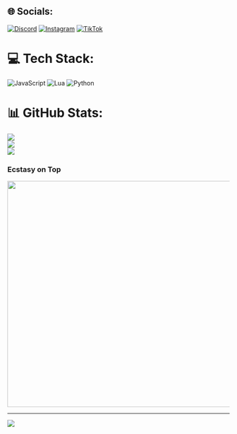 
## 🌐 Socials:
[![Discord](https://img.shields.io/badge/Discord-%237289DA.svg?logo=discord&logoColor=white)](https://discord.gg/ecstasylua) [![Instagram](https://img.shields.io/badge/Instagram-%23E4405F.svg?logo=Instagram&logoColor=white)](https://instagram.com/pryncelucifer) [![TikTok](https://img.shields.io/badge/TikTok-%23000000.svg?logo=TikTok&logoColor=white)](https://tiktok.com/@pryncelucifer) 

# 💻 Tech Stack:
![JavaScript](https://img.shields.io/badge/javascript-%23323330.svg?style=for-the-badge&logo=javascript&logoColor=%23F7DF1E) ![Lua](https://img.shields.io/badge/lua-%232C2D72.svg?style=for-the-badge&logo=lua&logoColor=white) ![Python](https://img.shields.io/badge/python-3670A0?style=for-the-badge&logo=python&logoColor=ffdd54)
# 📊 GitHub Stats:
![](https://github-readme-stats.vercel.app/api?username=4jayyy&theme=dark&hide_border=false&include_all_commits=false&count_private=false)<br/>
![](https://github-readme-streak-stats.herokuapp.com/?user=4jayyy&theme=dark&hide_border=false)<br/>
![](https://github-readme-stats.vercel.app/api/top-langs/?username=4jayyy&theme=dark&hide_border=false&include_all_commits=false&count_private=false&layout=compact)

### Ecstasy on Top
<img src="https://media.giphy.com/media/3o752dyjhKyDJlhJTi/giphy.gif" width="512px"/>

---
[![](https://visitcount.itsvg.in/api?id=4jayyy&icon=0&color=0)](https://visitcount.itsvg.in)
